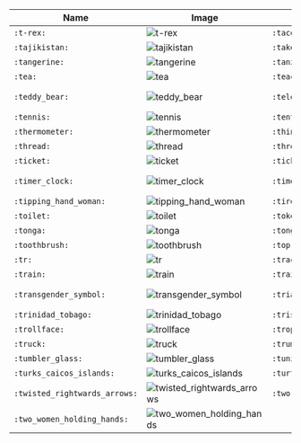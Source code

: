 | Name | Image | Name | Image | Name | Image | Name | Image |
| --- | --- | --- | --- | --- | --- | --- | --- |
| `:t-rex:` | ![t-rex](https://github.githubassets.com/images/icons/emoji/unicode/1f996.png?v8) | `:taco:` | ![taco](https://github.githubassets.com/images/icons/emoji/unicode/1f32e.png?v8) | `:tada:` | ![tada](https://github.githubassets.com/images/icons/emoji/unicode/1f389.png?v8) | `:taiwan:` | ![taiwan](https://github.githubassets.com/images/icons/emoji/unicode/1f1f9-1f1fc.png?v8) |
| `:tajikistan:` | ![tajikistan](https://github.githubassets.com/images/icons/emoji/unicode/1f1f9-1f1ef.png?v8) | `:takeout_box:` | ![takeout_box](https://github.githubassets.com/images/icons/emoji/unicode/1f961.png?v8) | `:tamale:` | ![tamale](https://github.githubassets.com/images/icons/emoji/unicode/1fad4.png?v8) | `:tanabata_tree:` | ![tanabata_tree](https://github.githubassets.com/images/icons/emoji/unicode/1f38b.png?v8) |
| `:tangerine:` | ![tangerine](https://github.githubassets.com/images/icons/emoji/unicode/1f34a.png?v8) | `:tanzania:` | ![tanzania](https://github.githubassets.com/images/icons/emoji/unicode/1f1f9-1f1ff.png?v8) | `:taurus:` | ![taurus](https://github.githubassets.com/images/icons/emoji/unicode/2649.png?v8) | `:taxi:` | ![taxi](https://github.githubassets.com/images/icons/emoji/unicode/1f695.png?v8) |
| `:tea:` | ![tea](https://github.githubassets.com/images/icons/emoji/unicode/1f375.png?v8) | `:teacher:` | ![teacher](https://github.githubassets.com/images/icons/emoji/unicode/1f9d1-1f3eb.png?v8) | `:teapot:` | ![teapot](https://github.githubassets.com/images/icons/emoji/unicode/1fad6.png?v8) | `:technologist:` | ![technologist](https://github.githubassets.com/images/icons/emoji/unicode/1f9d1-1f4bb.png?v8) |
| `:teddy_bear:` | ![teddy_bear](https://github.githubassets.com/images/icons/emoji/unicode/1f9f8.png?v8) | `:telephone:` | ![telephone](https://github.githubassets.com/images/icons/emoji/unicode/260e.png?v8) | `:telephone_receiver:` | ![telephone_receiver](https://github.githubassets.com/images/icons/emoji/unicode/1f4de.png?v8) | `:telescope:` | ![telescope](https://github.githubassets.com/images/icons/emoji/unicode/1f52d.png?v8) |
| `:tennis:` | ![tennis](https://github.githubassets.com/images/icons/emoji/unicode/1f3be.png?v8) | `:tent:` | ![tent](https://github.githubassets.com/images/icons/emoji/unicode/26fa.png?v8) | `:test_tube:` | ![test_tube](https://github.githubassets.com/images/icons/emoji/unicode/1f9ea.png?v8) | `:thailand:` | ![thailand](https://github.githubassets.com/images/icons/emoji/unicode/1f1f9-1f1ed.png?v8) |
| `:thermometer:` | ![thermometer](https://github.githubassets.com/images/icons/emoji/unicode/1f321.png?v8) | `:thinking:` | ![thinking](https://github.githubassets.com/images/icons/emoji/unicode/1f914.png?v8) | `:thong_sandal:` | ![thong_sandal](https://github.githubassets.com/images/icons/emoji/unicode/1fa74.png?v8) | `:thought_balloon:` | ![thought_balloon](https://github.githubassets.com/images/icons/emoji/unicode/1f4ad.png?v8) |
| `:thread:` | ![thread](https://github.githubassets.com/images/icons/emoji/unicode/1f9f5.png?v8) | `:three:` | ![three](https://github.githubassets.com/images/icons/emoji/unicode/0033-20e3.png?v8) | `:thumbsdown:` | ![thumbsdown](https://github.githubassets.com/images/icons/emoji/unicode/1f44e.png?v8) | `:thumbsup:` | ![thumbsup](https://github.githubassets.com/images/icons/emoji/unicode/1f44d.png?v8) |
| `:ticket:` | ![ticket](https://github.githubassets.com/images/icons/emoji/unicode/1f3ab.png?v8) | `:tickets:` | ![tickets](https://github.githubassets.com/images/icons/emoji/unicode/1f39f.png?v8) | `:tiger:` | ![tiger](https://github.githubassets.com/images/icons/emoji/unicode/1f42f.png?v8) | `:tiger2:` | ![tiger2](https://github.githubassets.com/images/icons/emoji/unicode/1f405.png?v8) |
| `:timer_clock:` | ![timer_clock](https://github.githubassets.com/images/icons/emoji/unicode/23f2.png?v8) | `:timor_leste:` | ![timor_leste](https://github.githubassets.com/images/icons/emoji/unicode/1f1f9-1f1f1.png?v8) | `:tipping_hand_man:` | ![tipping_hand_man](https://github.githubassets.com/images/icons/emoji/unicode/1f481-2642.png?v8) | `:tipping_hand_person:` | ![tipping_hand_person](https://github.githubassets.com/images/icons/emoji/unicode/1f481.png?v8) |
| `:tipping_hand_woman:` | ![tipping_hand_woman](https://github.githubassets.com/images/icons/emoji/unicode/1f481-2640.png?v8) | `:tired_face:` | ![tired_face](https://github.githubassets.com/images/icons/emoji/unicode/1f62b.png?v8) | `:tm:` | ![tm](https://github.githubassets.com/images/icons/emoji/unicode/2122.png?v8) | `:togo:` | ![togo](https://github.githubassets.com/images/icons/emoji/unicode/1f1f9-1f1ec.png?v8) |
| `:toilet:` | ![toilet](https://github.githubassets.com/images/icons/emoji/unicode/1f6bd.png?v8) | `:tokelau:` | ![tokelau](https://github.githubassets.com/images/icons/emoji/unicode/1f1f9-1f1f0.png?v8) | `:tokyo_tower:` | ![tokyo_tower](https://github.githubassets.com/images/icons/emoji/unicode/1f5fc.png?v8) | `:tomato:` | ![tomato](https://github.githubassets.com/images/icons/emoji/unicode/1f345.png?v8) |
| `:tonga:` | ![tonga](https://github.githubassets.com/images/icons/emoji/unicode/1f1f9-1f1f4.png?v8) | `:tongue:` | ![tongue](https://github.githubassets.com/images/icons/emoji/unicode/1f445.png?v8) | `:toolbox:` | ![toolbox](https://github.githubassets.com/images/icons/emoji/unicode/1f9f0.png?v8) | `:tooth:` | ![tooth](https://github.githubassets.com/images/icons/emoji/unicode/1f9b7.png?v8) |
| `:toothbrush:` | ![toothbrush](https://github.githubassets.com/images/icons/emoji/unicode/1faa5.png?v8) | `:top:` | ![top](https://github.githubassets.com/images/icons/emoji/unicode/1f51d.png?v8) | `:tophat:` | ![tophat](https://github.githubassets.com/images/icons/emoji/unicode/1f3a9.png?v8) | `:tornado:` | ![tornado](https://github.githubassets.com/images/icons/emoji/unicode/1f32a.png?v8) |
| `:tr:` | ![tr](https://github.githubassets.com/images/icons/emoji/unicode/1f1f9-1f1f7.png?v8) | `:trackball:` | ![trackball](https://github.githubassets.com/images/icons/emoji/unicode/1f5b2.png?v8) | `:tractor:` | ![tractor](https://github.githubassets.com/images/icons/emoji/unicode/1f69c.png?v8) | `:traffic_light:` | ![traffic_light](https://github.githubassets.com/images/icons/emoji/unicode/1f6a5.png?v8) |
| `:train:` | ![train](https://github.githubassets.com/images/icons/emoji/unicode/1f68b.png?v8) | `:train2:` | ![train2](https://github.githubassets.com/images/icons/emoji/unicode/1f686.png?v8) | `:tram:` | ![tram](https://github.githubassets.com/images/icons/emoji/unicode/1f68a.png?v8) | `:transgender_flag:` | ![transgender_flag](https://github.githubassets.com/images/icons/emoji/unicode/1f3f3-26a7.png?v8) |
| `:transgender_symbol:` | ![transgender_symbol](https://github.githubassets.com/images/icons/emoji/unicode/26a7.png?v8) | `:triangular_flag_on_post:` | ![triangular_flag_on_post](https://github.githubassets.com/images/icons/emoji/unicode/1f6a9.png?v8) | `:triangular_ruler:` | ![triangular_ruler](https://github.githubassets.com/images/icons/emoji/unicode/1f4d0.png?v8) | `:trident:` | ![trident](https://github.githubassets.com/images/icons/emoji/unicode/1f531.png?v8) |
| `:trinidad_tobago:` | ![trinidad_tobago](https://github.githubassets.com/images/icons/emoji/unicode/1f1f9-1f1f9.png?v8) | `:tristan_da_cunha:` | ![tristan_da_cunha](https://github.githubassets.com/images/icons/emoji/unicode/1f1f9-1f1e6.png?v8) | `:triumph:` | ![triumph](https://github.githubassets.com/images/icons/emoji/unicode/1f624.png?v8) | `:trolleybus:` | ![trolleybus](https://github.githubassets.com/images/icons/emoji/unicode/1f68e.png?v8) |
| `:trollface:` | ![trollface](https://github.githubassets.com/images/icons/emoji/trollface.png?v8) | `:trophy:` | ![trophy](https://github.githubassets.com/images/icons/emoji/unicode/1f3c6.png?v8) | `:tropical_drink:` | ![tropical_drink](https://github.githubassets.com/images/icons/emoji/unicode/1f379.png?v8) | `:tropical_fish:` | ![tropical_fish](https://github.githubassets.com/images/icons/emoji/unicode/1f420.png?v8) |
| `:truck:` | ![truck](https://github.githubassets.com/images/icons/emoji/unicode/1f69a.png?v8) | `:trumpet:` | ![trumpet](https://github.githubassets.com/images/icons/emoji/unicode/1f3ba.png?v8) | `:tshirt:` | ![tshirt](https://github.githubassets.com/images/icons/emoji/unicode/1f455.png?v8) | `:tulip:` | ![tulip](https://github.githubassets.com/images/icons/emoji/unicode/1f337.png?v8) |
| `:tumbler_glass:` | ![tumbler_glass](https://github.githubassets.com/images/icons/emoji/unicode/1f943.png?v8) | `:tunisia:` | ![tunisia](https://github.githubassets.com/images/icons/emoji/unicode/1f1f9-1f1f3.png?v8) | `:turkey:` | ![turkey](https://github.githubassets.com/images/icons/emoji/unicode/1f983.png?v8) | `:turkmenistan:` | ![turkmenistan](https://github.githubassets.com/images/icons/emoji/unicode/1f1f9-1f1f2.png?v8) |
| `:turks_caicos_islands:` | ![turks_caicos_islands](https://github.githubassets.com/images/icons/emoji/unicode/1f1f9-1f1e8.png?v8) | `:turtle:` | ![turtle](https://github.githubassets.com/images/icons/emoji/unicode/1f422.png?v8) | `:tuvalu:` | ![tuvalu](https://github.githubassets.com/images/icons/emoji/unicode/1f1f9-1f1fb.png?v8) | `:tv:` | ![tv](https://github.githubassets.com/images/icons/emoji/unicode/1f4fa.png?v8) |
| `:twisted_rightwards_arrows:` | ![twisted_rightwards_arrows](https://github.githubassets.com/images/icons/emoji/unicode/1f500.png?v8) | `:two:` | ![two](https://github.githubassets.com/images/icons/emoji/unicode/0032-20e3.png?v8) | `:two_hearts:` | ![two_hearts](https://github.githubassets.com/images/icons/emoji/unicode/1f495.png?v8) | `:two_men_holding_hands:` | ![two_men_holding_hands](https://github.githubassets.com/images/icons/emoji/unicode/1f46c.png?v8) |
| `:two_women_holding_hands:` | ![two_women_holding_hands](https://github.githubassets.com/images/icons/emoji/unicode/1f46d.png?v8) |  |  |  |  |  |  |
